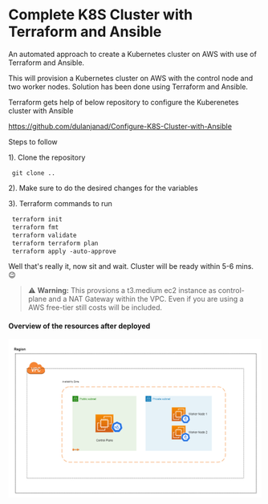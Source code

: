 # Complete K8S Cluster with Terraform and Ansible
 An automated approach to create a Kubernetes cluster on AWS with use of Terraform and Ansible.

This will provision a Kubernetes cluster on AWS with the control node and two worker nodes. Solution has been done using Terraform and Ansible.

Terraform gets help of below repository to configure the Kuberenetes cluster with Ansible
 
https://github.com/dulanjanad/Configure-K8S-Cluster-with-Ansible

Steps to follow

1). Clone the repository

     git clone ..
     
2). Make sure to do the desired changes for the variables

3). Terraform commands to run
   
     terraform init
     terraform fmt
     terraform validate
     terraform terraform plan
     terraform apply -auto-approve
     
 Well that's really it, now sit and wait. Cluster will be ready within 5-6 mins. :wink:
     
> :warning: **Warning:** This provsions a t3.medium ec2 instance as control-plane and a NAT Gateway within the VPC. Even if you are using a AWS free-tier still costs will be included.


#### Overview of the resources after deployed

![This is an image](Diagrams/Overview.png)
